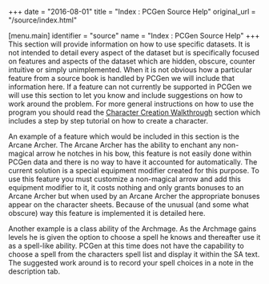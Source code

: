 +++
date = "2016-08-01"
title = "Index : PCGen Source Help"
original_url = "/source/index.html"

[menu.main]
    identifier = "source"
    name = "Index : PCGen Source Help"
+++
This section will provide information on how to use specific datasets.
It is not intended to detail every aspect of the dataset but is
specifically focused on features and aspects of the dataset which are
hidden, obscure, counter intuitive or simply unimplemented. When it is
not obvious how a particular feature from a source book is handled by
PCGen we will include that information here. If a feature can not
currently be supported in PCGen we will use this section to let you know
and include suggestions on how to work around the problem. For more
general instructions on how to use the program you should read the
[Character Creation Walkthrough](/walkthrough/walkthrough_index.html) section which
includes a step by step tutorial on how to create a character.

An example of a feature which would be included in this section is the
Arcane Archer. The Arcane Archer has the ability to enchant any
non-magical arrow he notches in his bow, this feature is not easily done
within PCGen data and there is no way to have it accounted for
automatically. The current solution is a special equipment modifier
created for this purpose. To use this feature you must customize a
non-magical arrow and add this equipment modifier to it, it costs
nothing and only grants bonuses to an Arcane Archer but when used by an
Arcane Archer the appropriate bonuses appear on the character sheets.
Because of the unusual (and some what obscure) way this feature is
implemented it is detailed here.

Another example is a class ability of the Archmage. As the Archmage
gains levels he is given the option to choose a spell he knows and
thereafter use it as a spell-like ability. PCGen at this time does not
have the capability to choose a spell from the characters spell list and
display it within the SA text. The suggested work around is to record
your spell choices in a note in the description tab.




